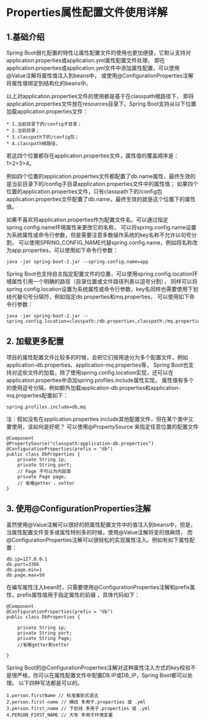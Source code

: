# Properties属性配置文件使用详解
## 1.基础介绍
Spring Boot弱化配置的特性让属性配置文件的使用也更加便捷，它默认支持对application.properties或application.yml属性配置文件处理，
即在application.properties或application.yml文件中添加属性配置，可以使用@Value注解将属性值注入到beans中，
或使用@ConfigurationProperties注解将属性值绑定到结构化的beans中。

以上对application.properties文件的使用都是基于在classpath根路径下，
即将application.properties文件放在resources目录下。Spring Boot支持从以下位置加载application.properties文件：

```
* 1.当前目录下的/config子目录；
* 2.当前目录；
* 3.classpath下的/config包；
* 4.classpath根路径。
```

若这四个位置都存在application.properties文件，属性值的覆盖顺序是：1>2>3>4。

例如四个位置的application.properties文件都配置了db.name属性，最终生效的是当前目录下的/config子目录application.properties文件中的属性值；
如果四个位置的application.properties文件，只有classpath下的/config包application.properties文件配置了db.name，最终生效的就是这个位置下的属性值。

如果不喜欢将application.properties作为配置文件名，可以通过指定spring.config.name环境属性来更改它的名称，
可以将spring.config.name设置为系统属性或命令行参数，但是需要注意多数操作系统的key名称不允许以句号分割，
可以使用SPRING_CONFIG_NAME代替spring.config.name，例如将名称改为app.properties，可以使用如下命令行参数：
```
java -jar spring-boot-2.jar --spring.config.name=app
```
Spring Boot也支持自主指定配置文件的位置，可以使用spring.config.location环境属性引用一个明确的路径（目录位置或文件路径列表以逗号分割），
同样可以将spring.config.location设置为系统属性或命令行参数，key名同样也需要使用下划线代替句号分隔符，例如指定db.properties和mq.properties，
可以使用如下命令行参数：
```
java -jar spring-boot-2.jar --spring.config.location=classpath:/db.properties,classpath:/mq.properties
```

## 2. 加载更多配置

项目的属性配置文件比较多的时候，会把它们按用途分为多个配置文件，例如application-db.properties、application-mq.properties等，
Spring Boot也支持对这些文件的加载，除了使用spring.config.location实现，还可以在application.properties中添加spring.profiles.include属性实现，
属性值有多个的使用逗号分隔，例如额外加载application-db.properties和application-mq.properties配置如下：

```
spring.profiles.include=db,mq
```
注：假如没有在application.properties include其他配置文件，但在某个类中又要使用，该如何是好呢？
可以使用@PropertySource 来指定任意位置的配置文件

```
@Component
@PropertySource("classpath:application-db.properties")
@ConfigurationProperties(prefix = "db")
public class DbProperties {
    private String ip;
    private String port;
    // Page 不可以为内部类
    private Page page;
    // 省略getter 、setter    
}
```

## 3. 使用@ConfigurationProperties注解

虽然使用@Value注解可以很好的把属性配置文件中的值注入到beans中，但是，当属性配置文件变多或属性特别多的时候，使用@Value注解将变的很麻烦，
而@ConfigurationProperties注解可以很轻松的实现属性注入。例如有如下属性配置：

```
db.ip=127.0.0.1
db.port=3306
db.page.min=1
db.page.max=50
```

在编写属性注入bean时，只需要使用@ConfigurationProperties注解和prefix属性，prefix属性值用于指定属性的前缀 ，具体代码如下：

```
@Component
@ConfigurationProperties(prefix = "db")
public class DbProperties {

    private String ip;
    private String port;
    private String Page;
    //省略getter和setter

}
```

Spring Boot的@ConfigurationProperties注解对这种属性注入方式的key校验不是很严格，你可以在属性配置文件中配置DB.IP或DB_IP，Spring Boot都可以处理。
以下四种写法都是可以的。 
```
1.person.firstName // 标准骆驼式语法
2.person.first-name // 横线 多用于.properties 或 .yml
3.person.first_name // 下划线 多用于.properties 或 .yml
4.PERSON_FIRST_NAME // 大写 多用于环境变量
```
